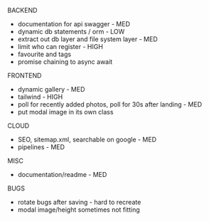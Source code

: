 BACKEND

- documentation for api swagger - MED
- dynamic db statements / orm - LOW
- extract out db layer and file system layer - MED
- limit who can register - HIGH
- favourite and tags
- promise chaining to async await

FRONTEND

- dynamic gallery - MED
- tailwind - HIGH
- poll for recently added photos, poll for 30s after landing - MED
- put modal image in its own class

CLOUD

- SEO, sitemap.xml, searchable on google - MED
- pipelines - MED

MISC

- documentation/readme - MED

BUGS

- rotate bugs after saving - hard to recreate
- modal image/height sometimes not fitting
